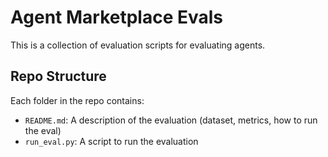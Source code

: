 # Agent Marketplace Evals

This is a collection of evaluation scripts for evaluating agents.

## Repo Structure

Each folder in the repo contains:

- `README.md`: A description of the evaluation (dataset, metrics, how to run the eval)
- `run_eval.py`: A script to run the evaluation
